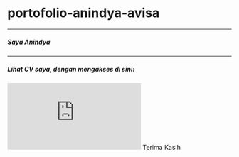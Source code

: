 # portofolio-anindya-avisa
---
##### Saya Anindya 
---
##### Lihat CV saya, dengan mengakses di sini:
![CV](https://github.com/anindya-avisa/portofolio-anindya-avisa/blob/main/CV-pdf/CV%20ANINDYA.1.pdf)
Terima Kasih
